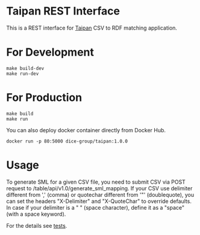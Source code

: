 # Taipan REST Interface

This is a REST interface for [Taipan](https://github.com/dice-group/TAIPAN) CSV to RDF matching application.

# For Development
```
make build-dev
make run-dev
```

# For Production
```
make build
make run
```

You can also deploy docker container directly from Docker Hub.
```
docker run -p 80:5000 dice-group/taipan:1.0.0
```

# Usage

To generate SML for a given CSV file, you need to submit CSV via POST request to /table/api/v1.0/generate_sml_mapping.
If your CSV use delimiter different from ',' (comma) or quotechar different from '"' (doublequote), you can set the headers "X-Delimiter" and "X-QuoteChar" to override defaults.
In case if your delimiter is a " " (space character), define it as a "space" (with a space keyword).

For the details see [tests](./tests).
